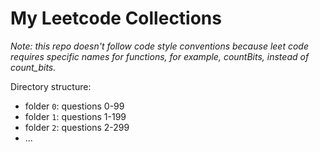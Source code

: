 # My Leetcode Collections

*Note: this repo doesn't follow code style conventions because leet code requires specific names for functions, for example, countBits, instead of count_bits.*

Directory structure:
- folder `0`: questions 0-99
- folder `1`: questions 1-199
- folder `2`: questions 2-299
- ...
